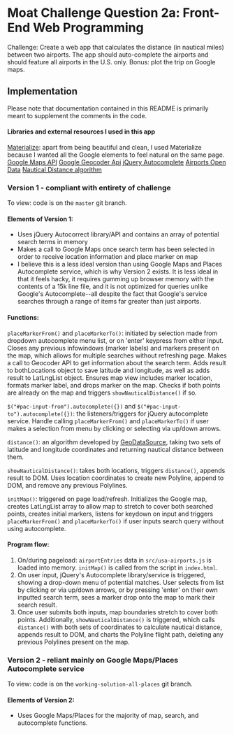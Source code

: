 # Moat Challenge Question 2a: Front-End Web Programming
Challenge: Create a web app that calculates the distance (in nautical miles) between two airports. The app should auto-complete the airports and should feature all airports in the U.S. only. Bonus: plot the trip on Google maps.

## Implementation
Please note that documentation contained in this README is primarily meant to supplement the comments in the code.

#### Libraries and external resources I used in this app
[Materialize](http://materializecss.com/): apart from being beautiful and clean, I used Materialize because I wanted all the Google elements to feel natural on the same page. 
[Google Maps API](https://developers.google.com/maps/)
[Google Geocoder Api](https://developers.google.com/maps/documentation/geocoding/start)
[jQuery Autocomplete](https://jqueryui.com/autocomplete/)
[Airports Open Data](http://ourairports.com/data/)
[Nautical Distance algorithm](http://www.geodatasource.com/developers/javascript)

### Version 1 - compliant with entirety of challenge
To view: code is on the `master` git branch.

#### Elements of Version 1:
- Uses jQuery Autocorrect library/API and contains an array of potential search terms in memory
- Makes a call to Google Maps once search term has been selected in order to receive location information and place marker on map
- I believe this is a less ideal version than using Google Maps and Places Autocomplete service, which is why Version 2 exists. It is less ideal in that it feels hacky, it requires gumming up browser memory with the contents of a 15k line file, and it is not optimized for queries unlike Google's Autocomplete--all despite the fact that Google's service searches through a range of items far greater than just airports.

#### Functions:

`placeMarkerFrom()` and `placeMarkerTo()`: initiated by selection made from dropdown autocomplete menu list, or on 'enter' keypress from either input. Closes any previous infowindows (marker labels) and markers present on the map, which allows for multiple searches without refreshing page. Makes a call to Geocoder API to get information about the search term. Adds result to bothLocations object to save latitude and longitude, as well as adds result to LatLngList object. Ensures map view includes marker location, formats marker label, and drops marker on the map. Checks if both points are already on the map and triggers `showNauticalDistance()` if so.

`$("#pac-input-from").autocomplete({})` and `$("#pac-input-to").autocomplete({})`: the listeners/triggers for jQuery autocomplete service. Handle calling `placeMarkerFrom()` and `placeMarkerTo()` if user makes a selection from menu by clicking or selecting via up/down arrows.

`distance()`: an algorithm developed by [GeoDataSource](http://www.geodatasource.com/developers/javascript), taking two sets of latitude and longitude coordinates and returning nautical distance between them.

`showNauticalDistance()`: takes both locations, triggers `distance()`, appends result to DOM. Uses location coordinates to create new Polyline, append to DOM, and remove any previous Polylines.

`initMap()`: triggered on page load/refresh. Initializes the Google map, creates LatLngList array to allow map to stretch to cover both searched points, creates initial markers, listens for keydown on input and triggers `placeMarkerFrom()` and `placeMarkerTo()` if user inputs search query without using autocomplete.


#### Program flow:

1. On/during pageload: `airportEntries` data in `src/usa-airports.js` is loaded into memory. `initMap()` is called from the script in `index.html`.
2. On user input, jQuery's Autocomplete library/service is triggered, showing a drop-down menu of potential matches. User selects from list by clicking or via up/down arrows, or by pressing 'enter' on their own inputted search term, sees a marker drop onto the map to mark their search result.
3. Once user submits both inputs, map boundaries stretch to cover both points. Additionally, `showNauticalDistance()` is triggered, which calls `distance()` with both sets of coordinates to calculate nautical distance, appends result to DOM, and charts the Polyline flight path, deleting any previous Polylines present on the map.

### Version 2 - reliant mainly on Google Maps/Places Autocomplete service
To view: code is on the `working-solution-all-places` git branch.

#### Elements of Version 2:
- Uses Google Maps/Places for the majority of map, search, and autocomplete functions.
